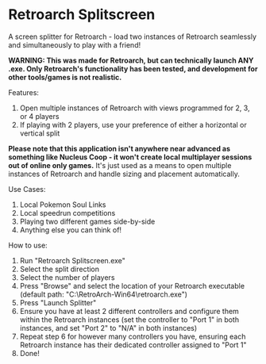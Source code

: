 # Retroarch Splitscreen
A screen splitter for Retroarch - load two instances of Retroarch seamlessly and simultaneously to play with a friend!

**WARNING: This was made for Retroarch, but can technically launch ANY .exe. Only Retroarch's functionality has been tested, and development for other tools/games is not realistic.**

Features:
1. Open multiple instances of Retroarch with views programmed for 2, 3, or 4 players
2. If playing with 2 players, use your preference of either a horizontal or vertical split

**Please note that this application isn't anywhere near advanced as something like Nucleus Coop - it won't create local multiplayer sessions out of online only games.** It's just used as a means to open multiple instances of Retroarch and handle sizing and placement automatically.

Use Cases:
1. Local Pokemon Soul Links
2. Local speedrun competitions
3. Playing two different games side-by-side
4. Anything else you can think of!

How to use:
1. Run "Retroarch Splitscreen.exe"
2. Select the split direction
3. Select the number of players
4. Press "Browse" and select the location of your Retroarch executable (default path: "C:\RetroArch-Win64\retroarch.exe")
5. Press "Launch Splitter"
6. Ensure you have at least 2 different controllers and configure them within the Retroarch instances (set the controller to "Port 1" in both instances, and set "Port 2" to "N/A" in both instances)
7. Repeat step 6 for however many controllers you have, ensuring each Retroarch instance has their dedicated controller assigned to "Port 1"
8. Done!
